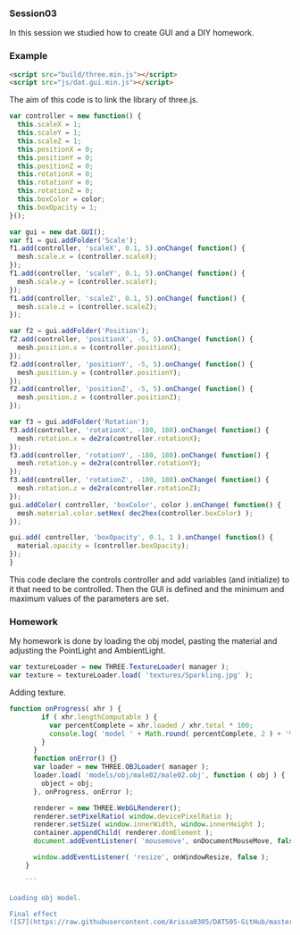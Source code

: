 ### Session03 ###
In this session we studied how to create GUI and a DIY homework.
### Example ###
```HTML
<script src="build/three.min.js"></script>
<script src="js/dat.gui.min.js"></script>
```
The aim of this code is to link the library of three.js.
```JavaScript
var controller = new function() {
  this.scaleX = 1;
  this.scaleY = 1;
  this.scaleZ = 1;
  this.positionX = 0;
  this.positionY = 0;
  this.positionZ = 0;
  this.rotationX = 0;
  this.rotationY = 0;
  this.rotationZ = 0;
  this.boxColor = color;
  this.boxOpacity = 1;
}();

var gui = new dat.GUI();
var f1 = gui.addFolder('Scale');
f1.add(controller, 'scaleX', 0.1, 5).onChange( function() {
  mesh.scale.x = (controller.scaleX);
});
f1.add(controller, 'scaleY', 0.1, 5).onChange( function() {
  mesh.scale.y = (controller.scaleY);
});
f1.add(controller, 'scaleZ', 0.1, 5).onChange( function() {
  mesh.scale.z = (controller.scaleZ);
});

var f2 = gui.addFolder('Position');
f2.add(controller, 'positionX', -5, 5).onChange( function() {
  mesh.position.x = (controller.positionX);
});
f2.add(controller, 'positionY', -5, 5).onChange( function() {
  mesh.position.y = (controller.positionY);
});
f2.add(controller, 'positionZ', -5, 5).onChange( function() {
  mesh.position.z = (controller.positionZ);
});

var f3 = gui.addFolder('Rotation');
f3.add(controller, 'rotationX', -180, 180).onChange( function() {
  mesh.rotation.x = de2ra(controller.rotationX);
});
f3.add(controller, 'rotationY', -180, 180).onChange( function() {
  mesh.rotation.y = de2ra(controller.rotationY);
});
f3.add(controller, 'rotationZ', -180, 180).onChange( function() {
  mesh.rotation.z = de2ra(controller.rotationZ);
});
gui.addColor( controller, 'boxColor', color ).onChange( function() {
  mesh.material.color.setHex( dec2hex(controller.boxColor) );
});

gui.add( controller, 'boxOpacity', 0.1, 1 ).onChange( function() {
  material.opacity = (controller.boxOpacity);
});
}

```
This code declare the controls controller and add variables (and initialize) to it that need to be controlled. Then the GUI is defined and the minimum and maximum values of the parameters are set.

### Homework ###
My homework is done by loading the obj model, pasting the material and adjusting the PointLight and AmbientLight.
```JavaScript
var textureLoader = new THREE.TextureLoader( manager );
var texture = textureLoader.load( 'textures/Sparkling.jpg' );
```
Adding texture.
```JavaScript
function onProgress( xhr ) {
        if ( xhr.lengthComputable ) {
          var percentComplete = xhr.loaded / xhr.total * 100;
          console.log( 'model ' + Math.round( percentComplete, 2 ) + '% downloaded' );
        }
      }
      function onError() {}
      var loader = new THREE.OBJLoader( manager );
      loader.load( 'models/obj/male02/male02.obj', function ( obj ) {
        object = obj;
      }, onProgress, onError );

      renderer = new THREE.WebGLRenderer();
      renderer.setPixelRatio( window.devicePixelRatio );
      renderer.setSize( window.innerWidth, window.innerHeight );
      container.appendChild( renderer.domElement );
      document.addEventListener( 'mousemove', onDocumentMouseMove, false );

      window.addEventListener( 'resize', onWindowResize, false );
    }

    ```

Loading obj model.

Final effect
![S7](https://raw.githubusercontent.com/Arissa0305/DAT505-GitHub/master/Image/S3.png)
